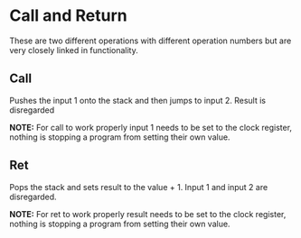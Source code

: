 # Call and Return

These are two different operations with different operation numbers but are very closely linked in functionality. 

## Call

Pushes the input 1 onto the stack and then jumps to input 2. Result is disregarded

**NOTE:** For call to work properly input 1 needs to be set to the clock register, nothing is stopping a program from setting their own value.

## Ret

Pops the stack and sets result to the value + 1. Input 1 and input 2 are disregarded.

**NOTE:** For ret to work properly result needs to be set to the clock register, nothing is stopping a program from setting their own value.
